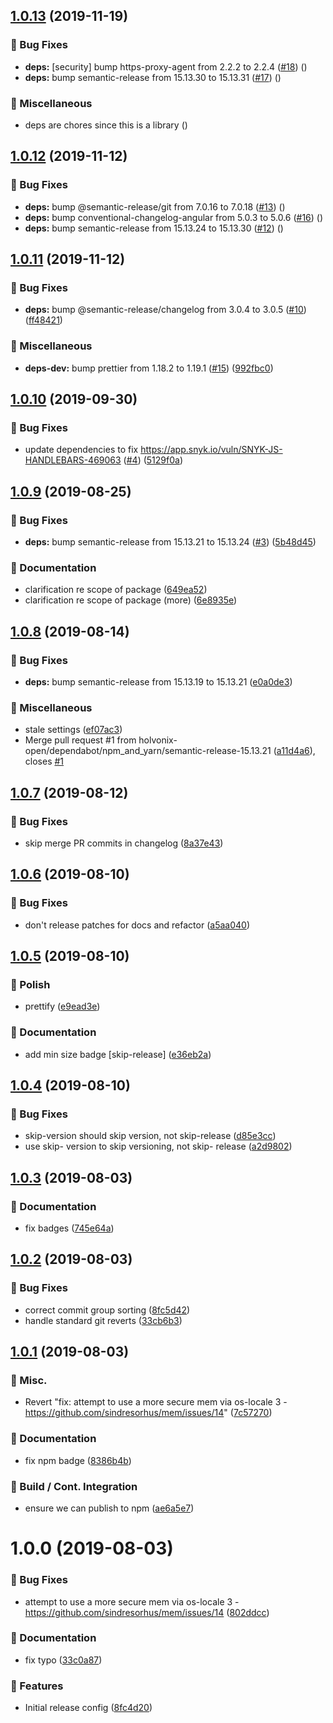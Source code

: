 ## [1.0.13](https://github.com/holvonix-open/release-config-js/compare/v1.0.12...v1.0.13) (2019-11-19)


### 🐛 Bug Fixes

* **deps:** [security] bump https-proxy-agent from 2.2.2 to 2.2.4 ([#18](https://github.com/holvonix-open/release-config-js/issues/18)) ([](https://github.com/holvonix-open/release-config-js/commit/145cd5c))
* **deps:** bump semantic-release from 15.13.30 to 15.13.31 ([#17](https://github.com/holvonix-open/release-config-js/issues/17)) ([](https://github.com/holvonix-open/release-config-js/commit/786e74b))


### 🧦 Miscellaneous

* deps are chores since this is a library ([](https://github.com/holvonix-open/release-config-js/commit/7c7e3c0))

## [1.0.12](https://github.com/holvonix-open/release-config-js/compare/v1.0.11...v1.0.12) (2019-11-12)


### 🐛 Bug Fixes

* **deps:** bump @semantic-release/git from 7.0.16 to 7.0.18 ([#13](https://github.com/holvonix-open/release-config-js/issues/13)) ([](https://github.com/holvonix-open/release-config-js/commit/50f3172))
* **deps:** bump conventional-changelog-angular from 5.0.3 to 5.0.6 ([#16](https://github.com/holvonix-open/release-config-js/issues/16)) ([](https://github.com/holvonix-open/release-config-js/commit/3412943))
* **deps:** bump semantic-release from 15.13.24 to 15.13.30 ([#12](https://github.com/holvonix-open/release-config-js/issues/12)) ([](https://github.com/holvonix-open/release-config-js/commit/3205a0d))

## [1.0.11](https://github.com/holvonix-open/release-config-js/compare/v1.0.10...v1.0.11) (2019-11-12)


### 🐛 Bug Fixes

* **deps:** bump @semantic-release/changelog from 3.0.4 to 3.0.5 ([#10](https://github.com/holvonix-open/release-config-js/issues/10)) ([ff48421](https://github.com/holvonix-open/release-config-js/commit/ff48421))


### 🧦 Miscellaneous

* **deps-dev:** bump prettier from 1.18.2 to 1.19.1 ([#15](https://github.com/holvonix-open/release-config-js/issues/15)) ([992fbc0](https://github.com/holvonix-open/release-config-js/commit/992fbc0))

## [1.0.10](https://github.com/holvonix-open/release-config-js/compare/v1.0.9...v1.0.10) (2019-09-30)


### 🐛 Bug Fixes

* update dependencies to fix https://app.snyk.io/vuln/SNYK-JS-HANDLEBARS-469063 ([#4](https://github.com/holvonix-open/release-config-js/issues/4)) ([5129f0a](https://github.com/holvonix-open/release-config-js/commit/5129f0a))

## [1.0.9](https://github.com/holvonix-open/release-config-js/compare/v1.0.8...v1.0.9) (2019-08-25)


### 🐛 Bug Fixes

* **deps:** bump semantic-release from 15.13.21 to 15.13.24 ([#3](https://github.com/holvonix-open/release-config-js/issues/3)) ([5b48d45](https://github.com/holvonix-open/release-config-js/commit/5b48d45))


### 📖 Documentation

* clarification re scope of package ([649ea52](https://github.com/holvonix-open/release-config-js/commit/649ea52))
* clarification re scope of package (more) ([6e8935e](https://github.com/holvonix-open/release-config-js/commit/6e8935e))

## [1.0.8](https://github.com/holvonix-open/release-config-js/compare/v1.0.7...v1.0.8) (2019-08-14)


### 🐛 Bug Fixes

* **deps:** bump semantic-release from 15.13.19 to 15.13.21 ([e0a0de3](https://github.com/holvonix-open/release-config-js/commit/e0a0de3))


### 🧦 Miscellaneous

* stale settings ([ef07ac3](https://github.com/holvonix-open/release-config-js/commit/ef07ac3))
* Merge pull request #1 from holvonix-open/dependabot/npm_and_yarn/semantic-release-15.13.21 ([a11d4a6](https://github.com/holvonix-open/release-config-js/commit/a11d4a6)), closes [#1](https://github.com/holvonix-open/release-config-js/issues/1)

## [1.0.7](https://github.com/holvonix-open/release-config-js/compare/v1.0.6...v1.0.7) (2019-08-12)


### 🐛 Bug Fixes

* skip merge PR commits in changelog ([8a37e43](https://github.com/holvonix-open/release-config-js/commit/8a37e43))

## [1.0.6](https://github.com/holvonix-open/release-config-js/compare/v1.0.5...v1.0.6) (2019-08-10)


### 🐛 Bug Fixes

* don't release patches for docs and refactor ([a5aa040](https://github.com/holvonix-open/release-config-js/commit/a5aa040))

## [1.0.5](https://github.com/holvonix-open/release-config-js/compare/v1.0.4...v1.0.5) (2019-08-10)


### 💄 Polish

* prettify ([e9ead3e](https://github.com/holvonix-open/release-config-js/commit/e9ead3e))


### 📖 Documentation

* add min size badge [skip-release] ([e36eb2a](https://github.com/holvonix-open/release-config-js/commit/e36eb2a))

## [1.0.4](https://github.com/holvonix-open/release-config-js/compare/v1.0.3...v1.0.4) (2019-08-10)


### 🐛 Bug Fixes

* skip-version should skip version, not skip-release ([d85e3cc](https://github.com/holvonix-open/release-config-js/commit/d85e3cc))
* use skip- version to skip versioning, not skip- release ([a2d9802](https://github.com/holvonix-open/release-config-js/commit/a2d9802))

## [1.0.3](https://github.com/holvonix-open/release-config-js/compare/v1.0.2...v1.0.3) (2019-08-03)


### 📖 Documentation

* fix badges ([745e64a](https://github.com/holvonix-open/release-config-js/commit/745e64a))

## [1.0.2](https://github.com/holvonix-open/release-config-js/compare/v1.0.1...v1.0.2) (2019-08-03)


### 🐛 Bug Fixes

* correct commit group sorting ([8fc5d42](https://github.com/holvonix-open/release-config-js/commit/8fc5d42))
* handle standard git reverts ([33cb6b3](https://github.com/holvonix-open/release-config-js/commit/33cb6b3))

## [1.0.1](https://github.com/holvonix-open/release-config-js/compare/v1.0.0...v1.0.1) (2019-08-03)


### 🎲 Misc.

* Revert "fix: attempt to use a more secure mem via os-locale 3 - https://github.com/sindresorhus/mem/issues/14" ([7c57270](https://github.com/holvonix-open/release-config-js/commit/7c57270))


### 📖 Documentation

* fix npm badge ([8386b4b](https://github.com/holvonix-open/release-config-js/commit/8386b4b))


### 🔧 Build / Cont. Integration

* ensure we can publish to npm ([ae6a5e7](https://github.com/holvonix-open/release-config-js/commit/ae6a5e7))

# 1.0.0 (2019-08-03)


### 🐛 Bug Fixes

* attempt to use a more secure mem via os-locale 3 - https://github.com/sindresorhus/mem/issues/14 ([802ddcc](https://github.com/holvonix-open/release-config-js/commit/802ddcc))


### 📖 Documentation

* fix typo ([33c0a87](https://github.com/holvonix-open/release-config-js/commit/33c0a87))


### 🚀 Features

* Initial release config ([8fc4d20](https://github.com/holvonix-open/release-config-js/commit/8fc4d20))
